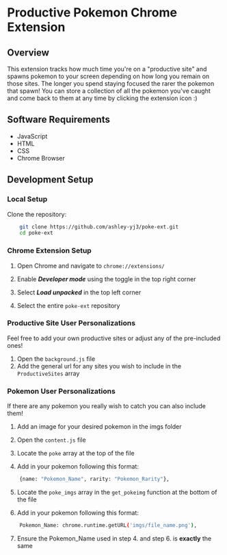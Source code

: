 # Productive Pokemon Chrome Extension

## Overview
This extension tracks how much time you're on a "productive site" and spawns pokemon to your screen depending on how long you remain on those sites. The longer you spend staying focused the rarer the pokemon that spawn! You can store a collection of all the pokemon you've caught and come back to them at any time by clicking the extension icon :)

## Software Requirements
- JavaScript
- HTML
- CSS
- Chrome Browser

## Development Setup
### Local Setup
Clone the repository:
```bash
    git clone https://github.com/ashley-yj3/poke-ext.git
    cd poke-ext
```

### Chrome Extension Setup
1. Open Chrome and navigate to `chrome://extensions/`

2. Enable ***Developer mode*** using the toggle in the top right corner

3. Select ***Load unpacked*** in the top left corner

4. Select the entire `poke-ext` repository

### Productive Site User Personalizations
Feel free to add your own productive sites or adjust any of the pre-included ones! 

1. Open the `background.js` file
2. Add the general url for any sites you wish to include in the `ProductiveSites` array

### Pokemon User Personalizations
If there are any pokemon you really wish to catch you can also include them!

1. Add an image for your desired pokemon in the imgs folder

2. Open the `content.js` file

3. Locate the `poke` array at the top of the file

4. Add in your pokemon following this format:
```bash
    {name: "Pokemon_Name", rarity: "Pokemon_Rarity"},
```

5. Locate the `poke_imgs` array in the `get_pokeimg` function at the bottom of the file

6. Add in your pokemon following this format:
```bash
    Pokemon_Name: chrome.runtime.getURL('imgs/file_name.png'),
```

7. Ensure the Pokemon_Name used in step 4. and step 6. is **exactly** the same